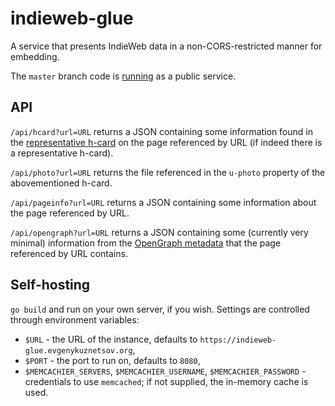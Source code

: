 # indieweb-glue

A service that presents IndieWeb data in a non-CORS-restricted manner for embedding.

The `master` branch code is [running](https://indieweb-glue.evgenykuznetsov.org/) as a public service.

## API

`/api/hcard?url=URL` returns a JSON containing some information found in the [representative h-card](http://microformats.org/wiki/representative-h-card-parsing) on the page referenced by URL (if indeed there is a representative h-card).

`/api/photo?url=URL` returns the file referenced in the `u-photo` property of the abovementioned h-card.

`/api/pageinfo?url=URL` returns a JSON containing some information about the page referenced by URL.

`/api/opengraph?url=URL` returns a JSON containing some (currently very minimal) information from the [OpenGraph metadata](https://ogp.me/) that the page referenced by URL contains.

## Self-hosting

`go build` and run on your own server, if you wish. Settings are controlled through environment variables:

- `$URL` - the URL of the instance, defaults to `https://indieweb-glue.evgenykuznetsov.org`,
- `$PORT` - the port to run on, defaults to `8080`,
- `$MEMCACHIER_SERVERS`, `$MEMCACHIER_USERNAME`, `$MEMCACHIER_PASSWORD` - credentials to use `memcached`; if not supplied, the in-memory cache is used.